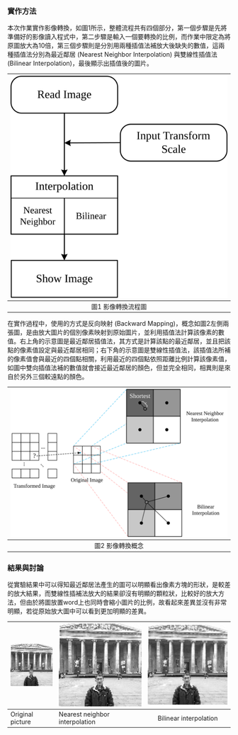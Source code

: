 ### 實作方法
本次作業實作影像轉換，如圖1所示，整體流程共有四個部分，第一個步驟是先將準備好的影像讀入程式中，第二步驟是輸入一個要轉換的比例，而作業中限定為將原圖放大為10倍，第三個步驟則是分別用兩種插值法補放大後缺失的數值，這兩種插值法分別為最近鄰居 (Nearest Neighbor Interpolation) 與雙線性插值法 (Bilinear Interpolation)，最後顯示出插值後的圖片。

|![](https://github.com/vkmouse/Homework_DIP/blob/master/figure/HW1-4.svg?raw=true)|
|:---:|
| 圖1 影像轉換流程圖 |

在實作過程中，使用的方式是反向映射 (Backward Mapping)，概念如圖2左側兩張圖，是由放大圖片的個別像素映射到原始圖片，並利用插值法計算該像素的數值。右上角的示意圖是最近鄰居插值法，其方式是計算該點的最近鄰居，並且把該點的像素值設定與最近鄰居相同；右下角的示意圖是雙線性插值法，該插值法所補的像素值會與最近的四個點相關，利用最近的四個點依照距離比例計算該像素值，如圖中雙向插值法補的數值就會接近最近鄰居的顏色，但並完全相同，相異則是來自於另外三個較遠點的顏色。

|![](https://github.com/vkmouse/Homework_DIP/blob/master/figure/HW1-5.svg?raw=true)|
|:---:|
| 圖2 影像轉換概念 |

### 結果與討論

從實驗結果中可以得知最近鄰居法產生的圖可以明顯看出像素方塊的形狀，是較差的放大結果，而雙線性插補法放大的結果卻沒有明顯的顆粒狀，比較好的放大方法，但由於將圖放置word上也同時會縮小圖片的比例，故看起來差異並沒有非常明顯，若從原始放大圖中可以看到更加明顯的差異。

|![](https://github.com/vkmouse/Homework_DIP/blob/master/figure/HW1-1.jpg?raw=true)|![](https://github.com/vkmouse/Homework_DIP/blob/master/figure/HW1-2.jpg?raw=true)|![](https://github.com/vkmouse/Homework_DIP/blob/master/figure/HW1-3.jpg?raw=true)|
|---|---|:---:|
| Original picture | Nearest neighbor interpolation | Bilinear interpolation |